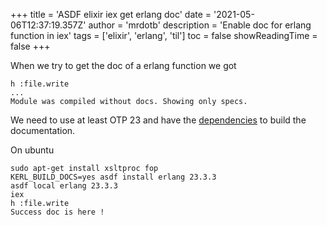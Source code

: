 +++
title = 'ASDF elixir iex get erlang doc'
date = '2021-05-06T12:37:19.357Z'
author = 'mrdotb'
description = 'Enable doc for erlang function in iex'
tags = ['elixir', 'erlang', 'til']
toc = false
showReadingTime = false
+++

When we try to get the doc of a erlang function we got
```shell
h :file.write
...
Module was compiled without docs. Showing only specs.
```

We need to use at least OTP 23 and have the [dependencies](https://github.com/asdf-vm/asdf-erlang/blob/master/README.md#ubuntu-and-debian) to build the documentation.

On ubuntu

```shell
sudo apt-get install xsltproc fop
KERL_BUILD_DOCS=yes asdf install erlang 23.3.3
asdf local erlang 23.3.3
iex
h :file.write
Success doc is here !
```
